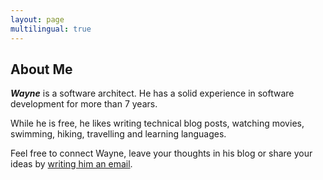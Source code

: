 ```yaml
---
layout: page
multilingual: true
---
```


## About Me

**_Wayne_** is a software architect. He has a solid experience in software development for more than 7 years. 

While he is free, he likes writing technical blog posts, watching movies, swimming, hiking, travelling and learning languages.

Feel free to connect Wayne, leave your thoughts in his blog or share your ideas by [writing him an email](mailto:wchen8416@gmail.com). 


